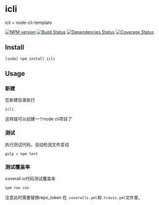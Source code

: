 # icli

icli = node-cli-template

[![NPM version][npm-image]][npm-url]
[![Build Status][ci-image]][ci-url]
[![Dependencies Status][dept-image]][dept-url]
[![Coverage Status][cov-image]][cov-url]

## Install 

```
[sudo] npm install icli
```

## Usage 

### 新建
在新建目录执行

```
icli
```
这样就可以创建一个node cli项目了

### 测试
执行测试代码，自动检测文件变动

```
gulp = npm test
```

### 测试覆盖率
coverall.io代码测试覆盖率

```
npm run cov
```

注意此时需要替换repo_token 在`.coveralls.yml`和`.travis.yml`文件里。


[npm-image]: https://img.shields.io/npm/v/mongoosedao.svg?style=flat-square
[npm-url]: https://npmjs.org/package/mongoosedao

[ci-image]: https://travis-ci.org/moajs/mongoosedao.png?branch=master
[ci-url]: https://travis-ci.org/moajs/mongoosedao

[dept-image]: https://david-dm.org/moajs/mongoosedao.png
[dept-url]: hhttps://david-dm.org/moajs/mongoosedao

[cov-image]: https://coveralls.io/repos/moajs/mongoosedao/badge.png
[cov-url]: https://coveralls.io/r/moajs/mongoosedao